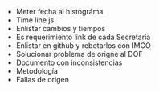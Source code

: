 * Meter fecha al histográma.
* Time line js
* Enlistar cambios y tiempos
* Es requerimiento link de cada Secretaria
* Enlistar en github y rebotarlos con IMCO
* Solucionar problema de origne al DOF
* Documento con inconsistencias 
* Metodología 
* Fallas de origen